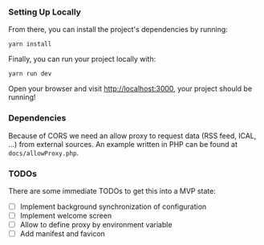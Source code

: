 ### Setting Up Locally

From there, you can install the project's dependencies by running:

```shell
yarn install
```

Finally, you can run your project locally with:

```shell
yarn run dev
```

Open your browser and visit <http://localhost:3000>, your project should be running!

### Dependencies

Because of CORS we need an allow proxy to request data (RSS feed, ICAL, …) from
external sources. An example written in PHP can be found at
`docs/allowProxy.php`.

### TODOs

There are some immediate TODOs to get this into a MVP state:

- [ ] Implement background synchronization of configuration
- [ ] Implement welcome screen
- [ ] Allow to define proxy by environment variable
- [ ] Add manifest and favicon
